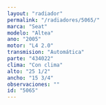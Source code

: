 ```yaml
---
layout: "radiador"
permalink: "/radiadores/5065/"
marca: "Seat"
modelo: "Altea"
ano: "2005"
motor: "L4 2.0"
transmision: "Automática"
parte: "434022"
clima: "Con clima"
alto: "25 1/2"
ancho: "15 3/4"
observaciones: ""
id: "5065"
---
```


